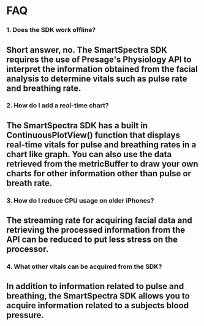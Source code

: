 #  FAQ

### 1. Does the SDK work offline?

## Short answer, no. The SmartSpectra SDK requires the use of Presage's Physiology API to interpret the information obtained from the facial analysis to determine vitals such as pulse rate and breathing rate.

### 2. How do I add a real-time chart?

## The SmartSpectra SDK has a built in ContinuousPlotView() function that displays real-time vitals for pulse and breathing rates in a chart like graph. You can also use the data retrieved from the metricBuffer to draw your own charts for other information other than pulse or breath rate.

### 3. How do I reduce CPU usage on older iPhones?

## The streaming rate for acquiring facial data and retrieving the processed information from the API can be reduced to put less stress on the processor.

### 4. What other vitals can be acquired from the SDK?

## In addition to information related to pulse and breathing, the SmartSpectra SDK allows you to acquire information related to a subjects blood pressure.
